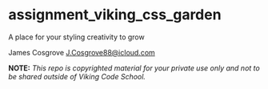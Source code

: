 assignment_viking_css_garden
============================

A place for your styling creativity to grow

James Cosgrove
J.Cosgrove88@icloud.com


**NOTE:** *This repo is copyrighted material for your private use only and not to be shared outside of Viking Code School.*


